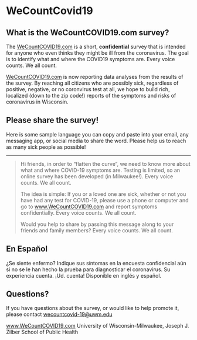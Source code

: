 # WeCountCovid19

## What is the WeCountCOVID19.com survey?

The [WeCountCOVID19.com](www.WeCountCOVID19.com) is a short, **confidential** survey that is intended for anyone who even thinks they might be ill from the coronavirus. The goal is to identify what and where the COVID19 symptoms are. Every voice counts. We all count.

[WeCountCOVID19.com](www.WeCountCOVID19.com) is now reporting data analyses from the results of the survey. By reaching all citizens who are possibly sick, regardless of positive, negative, or no coronvirus test at all, we hope to build rich, localized (down to the zip code!) reports of the symptoms and risks of coronavirus in Wisconsin.

## Please share the survey!

Here is some sample language you can copy and paste into your email, any messaging app, or social media to share the word. Please help us to reach as many sick people as possible!

---

> Hi friends, in order to “flatten the curve”, we need to know more about what and where COVID-19 symptoms are. Testing is limited, so an online survey has been developed (in Milwaukee!). Every voice counts. We all count. 
>
> The idea is simple:  If you or a loved one are sick, whether or not you have had any test for COVID-19, please use a phone or computer and go to www.WeCountCOVID19.com and report symptoms confidentially. Every voice counts. We all count. 
>
> Would you help to share by passing this message along to your friends and family members? Every voice counts. We all count. 

## En Español

¿Se siente enfermo? Indique sus síntomas en la encuesta confidencial aún si no se le han hecho la prueba para diagnosticar el coronavirus. Su experiencia cuenta. ¡Ud. cuenta! Disponible en inglés y español.

## Questions?

If you have questions about the survey, or would like to help promote it, please contact wecountcovid-19@uwm.edu 

www.WeCountCOVID19.com
University of Wisconsin-Milwaukee, Joseph J. Zilber School of Public Health

